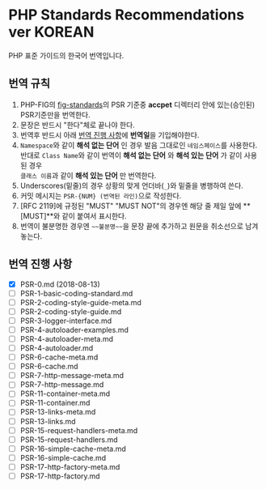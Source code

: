 # PHP Standards Recommendations ver KOREAN
PHP 표준 가이드의 한국어 번역입니다.

## 번역 규칙
1. PHP-FIG의 [fig-standards]의 PSR 기준중 **accpet** 디렉터리 안에 있는(승인된) PSR기준만을 번역한다.
2. 문장은 반드시 "한다"체로 끝나야 한다.
3. 번역후 반드시 아래 [번역 진행 사항]에 **번역일**을 기입해야한다.
4. `Namespace`와 같이 __해석 없는 단어__ 인 경우 발음 그대로인 `네임스페이스`를 사용한다.  
  반대로 `Class Name`와 같이 번역이 __해석 없는 단어__ 와 __해석 있는 단어__ 가 같이 사용된 경우  
  `클래스 이름`과 같이 __해석 있는 단어__ 만 번역한다.
5. Underscores(밑줄)의 경우 상황의 맞게 언더바(`_`)와 밑줄을 병행하여 쓴다.
6. 커밋 메시지는 `PSR-{NUM} (번역된 라인)`으로 작성한다.
7. [RFC 2119]에 규정된 "MUST" "MUST NOT"의 경우엔 해당 줄 제일 앞에 **[MUST]**와 같이 붙여서 표시한다.
8. 번역이 불분명한 경우엔 ```~~불분명~~```을 문장 끝에 추가하고 원문을 취소선으로 남겨 놓는다.

[fig-standards]: https://github.com/php-fig/fig-standards
[번역 진행 사항]: ttps://github.com/SilNex/fig-standards-kr/blob/master/Readme.md

## 번역 진행 사항
- [x] PSR-0.md (2018-08-13)
- [ ] PSR-1-basic-coding-standard.md
- [ ] PSR-2-coding-style-guide-meta.md
- [ ] PSR-2-coding-style-guide.md
- [ ] PSR-3-logger-interface.md
- [ ] PSR-4-autoloader-examples.md
- [ ] PSR-4-autoloader-meta.md
- [ ] PSR-4-autoloader.md
- [ ] PSR-6-cache-meta.md
- [ ] PSR-6-cache.md
- [ ] PSR-7-http-message-meta.md
- [ ] PSR-7-http-message.md
- [ ] PSR-11-container-meta.md
- [ ] PSR-11-container.md
- [ ] PSR-13-links-meta.md
- [ ] PSR-13-links.md
- [ ] PSR-15-request-handlers-meta.md
- [ ] PSR-15-request-handlers.md
- [ ] PSR-16-simple-cache-meta.md
- [ ] PSR-16-simple-cache.md
- [ ] PSR-17-http-factory-meta.md
- [ ] PSR-17-http-factory.md